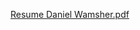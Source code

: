 [Resume Daniel Wamsher.pdf](https://github.com/The-hyphen-user/resumePDF/files/11845820/Resume.Daniel.Wamsher.pdf)
